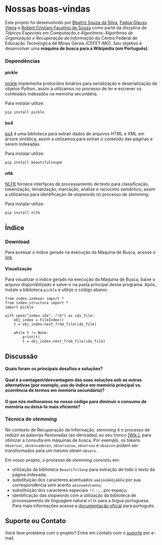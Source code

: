 # Nossas boas-vindas

Este projeto foi desenvolvido por [Beatriz Souza da Silva](https://github.com/bia-souza), [Fadoa Glauss Vieira](https://github.com/fadoaglauss) e [Robert Cristiam Faustino de Souza](https://github.com/hobbitx) como parte da discplina de _Tópicos Especiais em Computação e Algoritmos: Algoritmos de Organização e Recuperação de Informação_ do Centro Federal de Educação Tecnológica de Minas Gerais (CEFET-MG). Seu objetivo é desenvolver uma **máquina de busca para a Wikipédia (em Português)**.

### Dependências
#### pickle
[pickle](https://docs.python.org/3/library/pickle.html) implementa protocolos binários para serialização e deserialização de objetos Python, assim a utilizamos no processo de ler e escrever os conteúdos indexados na memória secundária. 

Para instalar utilize:
```
pip install pickle
```
#### bs4

[bs4](https://www.crummy.com/software/BeautifulSoup/) é uma biblioteca para extrair dados de arquivos HTML e XML em árvore sintática, assim a utilizamos para extrair o conteúdo das páginas a serem indexadas.

Para instalar utilize:
```
pip install beautifulsoup4
```
#### nltk
[NLTK](https://www.nltk.org/) fornece interfaces de processamento de texto para classificação, tokenização, lematização, marcação, análise e raciocínio semântico, assim a utilizamos para identificação de *stopwords* no processo de *stemming*.

Para instalar utilize:
```
pip install nltk
```


## Índice

### Download
Para acessar o índice gerado na execução da Máquina de Busca, acesse o [link](https://drive.google.com/drive/folders/1kMQmPG75xclZ1djHPu-dFM3ZR24mZvIn?usp=sharing).

#### Visualização
Para visualizar o índice gerado na execução da Máquina de Busca, baixe o arquivo disponibilizado e salve-o na pasta principal desse programa. Após, instale a biblioteca `pickle` e utilize o código abaixo:
```
from index.indexer import *
from index.structure import *
import pickle

with open("index.idx", "rb") as idx_file:
    obj_index = FileIndex()
    t = obj_index.next_from_file(idx_file)

    while t != None:
        print(t)
        t = obj_index.next_from_file(idx_file)
```

## Discussão

#### Quais foram os principais desafios e soluções?

#### Qual é a vantagem/desvantagem das suas soluções sob as outras alternativas (por exemplo, uso do índice em memória principal vs. ocorrência de termos em memória secundária)? 

#### O que nós melhoramos no nosso código para diminuir o consumo de memória ou deixá-lo mais eficiente?


### Técnica de *stemming*
No contexto de Recuperação de Informação, *stemming* é o processo de reduzir as palavras flexionadas (ao derivadas) ao seu tronco [[Wik.]](https://pt.wikipedia.org/wiki/Stemiza%C3%A7%C3%A3o), para otimizar a consulta em máquinas de busca. Por exemplo, os tokens `observar`, `observadores`, `observasse`, `observou` e `observe` podem ser transformados para um mesmo *steam* `observ`.

Em nosso projeto, o processo de *stemming* consistiu em:
- utilização da biblioteca `BeautifulSoup` para extração de todo o texto da página indexada;
- substituição dos caracteres acentuados `aáéíóúâêôçãẽõü` por sua correspondência sem acento `aeiouaeocaeou`;
- substituição dos caracteres especiais `!?.:;,` por espaço;
- identificação das *stopwords* com a utilização da biblioteca de processamento de linguagem natural `nltk` para a língua portuguesa. Para mais informações acesse a [documentação oficial](http://www.nltk.org/howto/portuguese_en.html) para português.

## Suporte ou Contato
Você teve problema com o projeto? Entre em contato com o [suporte](mailto:fadoa.glauss@gmail.com) por e-mail.

